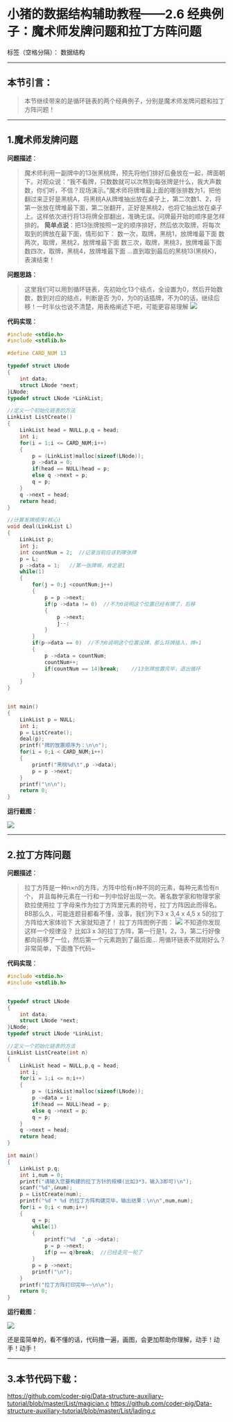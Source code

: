 ﻿# 小猪的数据结构辅助教程——2.6 经典例子：魔术师发牌问题和拉丁方阵问题

标签（空格分隔）： 数据结构

---

## 本节引言：

> 本节继续带来的是循环链表的两个经典例子，分别是魔术师发牌问题和拉丁方阵问题！


----------


## 1.魔术师发牌问题

**问题描述**：

> 魔术师利用一副牌中的13张黑桃牌，预先将他们排好后叠放在一起，牌面朝下。对观众说：“我不看牌，只数数就可以次熬到每张牌是什么，我大声数数，你们听，不信？现场演示。”魔术师将牌堆最上面的哪张排数为1，把他翻过来正好是黑桃A，将黑桃A从牌堆抽出放在桌子上，第二次数1、2，将第一张放在牌堆最下面，第二张翻开，正好是黑桃2，也将它抽出放在桌子上。这样依次进行将13将牌全部翻出，准确无误。问牌最开始的顺序是怎样排的。
**简单点说**：把13张牌按照一定的顺序排好，然后依次取牌，将每次取到的牌放在最下面，情形如下：
数一次，取牌，黑桃1，放牌堆最下面
数两次，取牌，黑桃2，放牌堆最下面
数三次，取牌，黑桃3，放牌堆最下面
数四次，取牌，黑桃4，放牌堆最下面
...直到取到最后的黑桃13(黑桃K)，表演结束！

**问题思路**：

> 这里我们可以用到循环链表，先初始化13个结点，全设置为0，然后开始数数，数到对应的结点，判断是否
为0，为0的话插牌，不为0的话，继续后移！一时半伙也说不清楚，用表格阐述下吧，可能更容易理解
![][1]

**代码实现**：

```C
#include <stdio.h>
#include <stdlib.h>

#define CARD_NUM 13

typedef struct LNode
{
	int data;         
	struct LNode *next;   
}LNode;  
typedef struct LNode *LinkList; 

//定义一个初始化链表的方法
LinkList ListCreate()
{
	LinkList head = NULL,p,q = head;
	int i;
	for(i = 1;i <= CARD_NUM;i++)
	{
		p = (LinkList)malloc(sizeof(LNode));
		p ->data = 0;
		if(head == NULL)head = p;
		else q ->next = p;
		q = p;
	}
	q ->next = head;
	return head;
} 

//计算发牌顺序(核心)
void deal(LinkList L)
{
	LinkList p;
	int j;
	int countNum = 2;  //记录当前应该到哪张牌
	p = L;
	p ->data = 1;   //第一张牌嘛，肯定是1
	while(1)
	{
		for(j = 0;j <countNum;j++)
		{
			p = p ->next;
			if(p ->data != 0)  //不为0说明这个位置已经有牌了，后移
			{
				p ->next;
				j--;
			}
		}
		if(p->data == 0)  //不为0说明这个位置没牌，那么将牌插入，牌+1
		{
			p ->data = countNum;   
			countNum++;
			if(countNum == 14)break;    //13张牌放置完毕，退出循环
		}
	}
} 


int main()
{
	LinkList p = NULL;
	int i;
	p = ListCreate();
	deal(p);
	printf("牌的放置顺序为：\n\n");
	for(i = 0;i < CARD_NUM;i++)
	{
		printf("黑桃%d\t",p ->data);
		p = p ->next;
	}
	printf("\n\n");
	return 0;
}
```

**运行截图**：

![][2]


----------

## 2.拉丁方阵问题

**问题描述**：

> 拉丁方阵是一种n×n的方阵，方阵中恰有n种不同的元素，每种元素恰有n个，
并且每种元素在一行和一列中恰好出现一次。著名数学家和物理学家欧拉使用拉
丁字母来作为拉丁方阵里元素的符号，拉丁方阵因此而得名。
BB那么久，可能连题目都看不懂，没事，我们列下3 x 3,4 x 4,5 x 5的拉丁方阵给大家体验下
大家就知道了！
拉丁方阵图例子图：
![][3]
不知道你发现这样一个规律没？
比如3 x 3的拉丁方阵，第一行是1，2，3，第二行好像都向前移了一位，然后第一个元素跑到了最后面...
用循环链表不就刚好么？非常简单，下面撸下代码~

**代码实现**：

```C
#include <stdio.h>
#include <stdlib.h>


typedef struct LNode
{
	int data;         
	struct LNode *next;   
}LNode;  
typedef struct LNode *LinkList; 

//定义一个初始化链表的方法
LinkList ListCreate(int n)
{
	LinkList head = NULL,p,q = head;
	int i;
	for(i = 1;i <= n;i++)
	{
		p = (LinkList)malloc(sizeof(LNode));
		p ->data = i;
		if(head == NULL)head = p;
		else q ->next = p;
		q = p;
	}
	q ->next = head;
	return head;
} 

int main()
{
	LinkList p,q;
	int i,num = 0;
	printf("请输入您要构建的拉丁方针的规模(比如3*3，输入3即可)\n");
	scanf("%d",&num);
	p = ListCreate(num);
	printf("%d * %d 的拉丁方阵构建完毕，输出结果：\n\n",num,num);
	for(i = 0;i < num;i++)
	{
		q = p;
		while(1)
		{
			printf("%d  ",p ->data);
			p = p ->next;
			if(p == q)break;  //已经走完一轮了 
		}
		p = p ->next; 
		printf("\n");
	}
	printf("拉丁方阵打印完毕~~\n\n");
	return 0;
}

```


**运行截图**：

![][4]


还是蛮简单的，看不懂的话，代码撸一遍，画图，会更加帮助你理解，动手！动手！动手！


----------


## 3.本节代码下载：

https://github.com/coder-pig/Data-structure-auxiliary-tutorial/blob/master/List/magician.c
https://github.com/coder-pig/Data-structure-auxiliary-tutorial/blob/master/List/lading.c



  [1]: http://7xjqvu.com1.z0.glb.clouddn.com/15-12-13/34705318.jpg
  [2]: http://7xjqvu.com1.z0.glb.clouddn.com/15-12-13/29791992.jpg
  [3]: http://7xjqvu.com1.z0.glb.clouddn.com/15-12-13/95347759.jpg
  [4]: http://7xjqvu.com1.z0.glb.clouddn.com/15-12-13/2663082.jpg